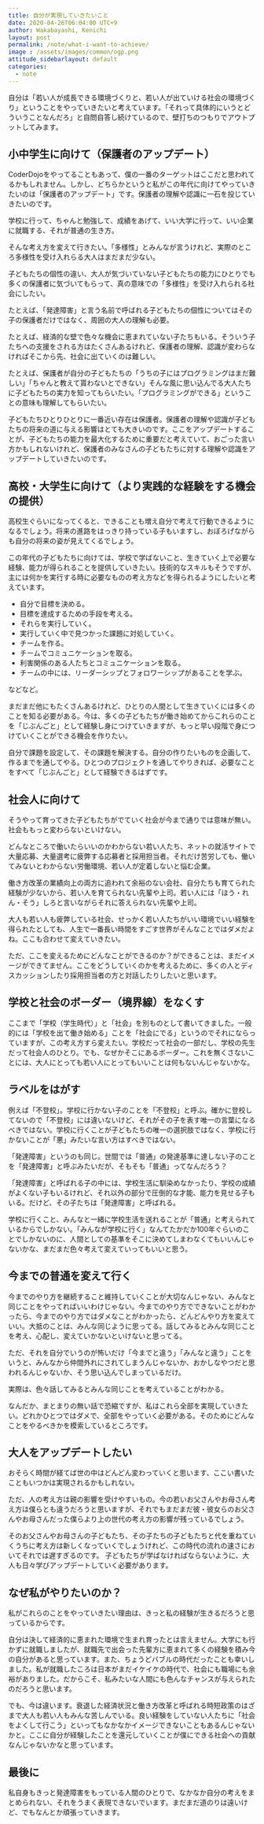 ```yaml
---
title: 自分が実現していきたいこと
date: 2020-04-26T06:04:00 UTC+9
author: Wakabayashi, Kenichi
layout: post
permalink: /note/what-i-want-to-achieve/
image : /assets/images/common/ogp.png
attitude_sidebarlayout: default
categories:
  - note
---
```

自分は「若い人が成長できる環境づくりと、若い人が出ていける社会の環境づくり」ということをやっていきたいと考えています。「それって具体的にいうとどういうことなんだろ」と自問自答し続けているので、壁打ちのつもりでアウトプットしてみます。

## 小中学生に向けて（保護者のアップデート）
CoderDojoをやってることもあって、僕の一番のターゲットはここだと思われてるかもしれません。しかし、どちらかというと私がこの年代に向けてやっていきたいのは「保護者のアップデート」です。保護者の理解や認識に一石を投じていきたいのです。

学校に行って、ちゃんと勉強して、成績をあげて、いい大学に行って、いい企業に就職する、それが普通の生き方。

そんな考え方を変えて行きたい。「多様性」とみんなが言うけれど、実際のところ多様性を受け入れらる大人はまだまだ少ない。

子どもたちの個性の違い、大人が気づいていない子どもたちの能力にひとりでも多くの保護者に気づいてもらって、真の意味での「多様性」を受け入れられる社会にしたい。

たとえば、「発達障害」と言う名前で呼ばれる子どもたちの個性についてはその子の保護者だけではなく、周囲の大人の理解も必要。

たとえば、経済的な壁で色々な機会に恵まれていない子たちもいる。そういう子たちへの支援をされる方はたくさんあるけれど、保護者の理解、認識が変わらなければそこから先、社会に出ていくのは難しい。

たとえば、保護者が自分の子どもたちの「うちの子にはプログラミングはまだ難しい」「ちゃんと教えて貰わないとできない」そんな風に思い込んでる大人たちに子どもたちの実力を知ってもらいたい。「プログラミングができる」ということの意味も理解してもらいたい。

子どもたちひとりひとりに一番近い存在は保護者。保護者の理解や認識が子どもたちの将来の道に与える影響はとても大きいのです。ここをアップデートすることが、子どもたちの能力を最大化するために重要だと考えていて、おごった言い方かもしれないけれど、保護者のみなさんの子どもたちに対する理解や認識をアップデートしていきたいのです。

## 高校・大学生に向けて（より実践的な経験をする機会の提供）
高校生ぐらいになってくると、できることも増え自分で考えて行動できるようになるでしょう。将来の進路をはっきり持っている子もいますし、おぼろげながらも自分の将来の姿が見えてくるでしょう。

この年代の子どもたちに向けては、学校で学ばないこと、生きていく上で必要な経験、能力が得られることを提供していきたい。技術的なスキルもそうですが、主には何かを実行する時に必要なものの考え方などを得られるようにしたいと考えています。

- 自分で目標を決める。
- 目標を達成するための手段を考える。
- それらを実行していく。
- 実行していく中で見つかった課題に対処していく。
- チームを作る。
- チームでコミュニケーションを取る。
- 利害関係のある人たちとコミュニケーションを取る。
- チームの中には、リーダーシップとフォロワーシップがあることを学ぶ。

などなど。

まだまだ他にもたくさんあるけれど、ひとりの人間として生きていくには多くのことを知る必要がある。今は、多くの子どもたちが働き始めてからこれらのことを「じぶんごと」として経験し身につけていきますが、もっと早い段階で身につけていくことができる機会を作りたい。

自分で課題を設定して、その課題を解決する。自分の作りたいものを企画して、作るまでを通してやる。ひとつのプロジェクトを通してやりきれば、必要なことをすべて「じぶんごと」として経験できるはずです。

## 社会人に向けて
そうやって育ってきた子どもたちがでていく社会が今まで通りでは意味が無い。社会ももっと変わらないといけない。

どんなところで働いたらいいのかわからない若い人たち、ネットの就活サイトで大量応募、大量選考に疲弊する応募者と採用担当者。それだけ苦労しても、働いてみないとわからない労働環境、若い人が定着しないと悩む企業。

働き方改革の業績向上の両方に追われて余裕のない会社、自分たちも育てられた経験が少ないから、若い人を育てられない先輩や上司。若い人には「ほう・れん・そう」しろと言いながらそれに答えられない先輩や上司。

大人も若い人も疲弊している社会、せっかく若い人たちがいい環境でいい経験を得られたとしても、人生で一番長い時間をすごす世界がそんなことではダメだよね。ここも合わせて変えていきたい。

ただ、ここを変えるためにどんなことができるのか？ができることは、まだイメージができてません。ここをどうしていくのかを考えるために、多くの人とディスカッションしたり採用担当者の方と対話したりしたいと思います。

## 学校と社会のボーダー（境界線）をなくす
ここまで「学校（学生時代）」と「社会」を別ものとして書いてきました。一般的には「学校を出て働き始める」ことを「社会にでる」というのでそれにならっていますが、この考え方すら変えたい。学校だって社会の一部だし、学校の先生だって社会人のひとり。でも、なぜかそこにあるボーダー。これを無くさないことには、大人にとっても若い人にとってもいいことは何もないんじゃないかな。

## ラベルをはがす
例えば「不登校」。学校に行かない子のことを「不登校」と呼ぶ。確かに登校してないので「不登校」には違いないけど、それがその子を表す唯一の言葉になるべきではない。学校に行くことが子どもたちの唯一の選択肢ではなく、学校に行かないことが「悪」みたいな言い方はすべきではない。

「発達障害」というのも同じ。世間では「普通」の発達基準に達しない子のことを「発達障害」と呼ぶみたいだが、そもそも「普通」ってなんだろう？

「発達障害」と呼ばれる子の中には、学校生活に馴染めなかったり、学校の成績がよくない子もいるけれど、それ以外の部分で圧倒的な才能、能力を見せる子もいる。だけど、その子たちは「発達障害」と呼ばれる。

学校に行くこと、みんなと一緒に学校生活を送れることが「普通」と考えられているからでしかない。「みんなが学校に行く」なんてたかだか100年ぐらいのことでしかないのに、人間としての基準をそこに決めてしまわなくてもいいんじゃないかな、まだまだ色々考えて変えていってもいいと思う。

## 今までの普通を変えて行く
今までのやり方を継続すること維持していくことが大切なんじゃない、みんなと同じことをやってればいいわけじゃない。今までのやり方でできないことがわかったら、今までのやり方ではダメなことがわかったら、どんどんやり方を変えていい。大抵のことは、みんな同じように思ってる。話してみるとみんな同じことを考え、心配し、変えていかないといけないと思ってる。

ただ、それを自分でいうのが怖いだけ「今までと違う」「みんなと違う」ことをいうと、みんなから仲間外れにされてしまうんじゃないか、おかしなやつだと思われるんじゃないか、そう思い込んでしまっているだけ。

実際は、色々話してみるとみんな同じことを考えていることがわかる。

なんだか、まとまりの無い話で恐縮ですが、私はこれら全部を実現していきたい。どれかひとつではダメで、全部をやっていく必要がある。そのためにどんなことをやるべきかを模索しているところです。

## 大人をアップデートしたい
おそらく時間が経てば世の中はどんどん変わっていくと思います、ここい書いたこともいつかは実現されるかもしれない。

ただ、人の考え方は親の影響を受けやすいもの。今の若いお父さんやお母さん考え方は僕らとも違うだろうと思いますが、それでもまだまだ彼・彼女らのお父さんやお母さんだった僕らより上の世代の考え方の影響が残っているでしょう。

そのお父さんやお母さんの子どもたち、その子たちの子どもたちと代を重ねていくうちに考え方は新しくなっていくでしょうけれど、この時代の流れの速さにおいてそれでは遅すぎるのです。
子どもたちが学ばなければならないように、大人も日々学びアップデートしていく必要があります。

## なぜ私がやりたいのか？
私がこれらのことをやっていきたい理由は、きっと私の経験が生きるだろうと思っているからです。

自分は決して経済的に恵まれた環境で生まれ育ったとは言えません。大学にも行かずに就職しましたが、就職先で出会った先輩方に恵まれて多くの経験を積み今の自分があると思っています。また、ちょうどバブルの時代だったことも幸いしました。私が就職したころは日本がまだイケイケの時代で、社会にも職場にも余裕がありました。だからこそ、私みたいな人間にも色んなチャンスが与えられたのだろうと思います。

でも、今は違います。衰退した経済状況と働き方改革と呼ばれる時短政策のはざまで大人も若い人もみんな苦しんでいる。良い経験をしていない人たちに「社会をよくして行こう」といってもなかなかイメージできないこともあるんじゃないかと。ここに自分が経験したことを還元していくことが僕にできる社会への貢献なんじゃないかなと思っています。

## 最後に
私自身もきっと発達障害をもっている人間のひとりで、なかなか自分の考えをまとめられない、それをうまく表現できないでいます。まだまだ道のりは遠いけど、でもなんとか頑張っていきます。